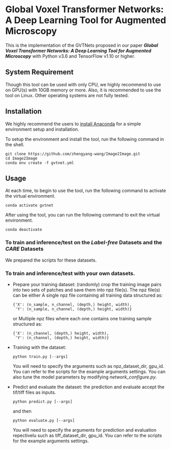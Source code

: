 # Global Voxel Transformer Networks: A Deep Learning Tool for Augmented Microscopy

This is the implementation of the GVTNets proposed in our paper ***Global Voxel Transformer Networks: 
A Deep Learning Tool for Augmented Microscopy*** with Python v3.6 and TensorFlow v1.10 or higher.

## System Requirement

Though this tool can be used with only CPU, we highly recommend to use on GPU(s) with 10GB memory or more. 
Also, it is recommended to use the tool on Linux. Other operating systems are not fully tested.

## Installation

We highly recommend the users to [install Anaconda](https://www.anaconda.com/distribution/) for a simple 
environment setup and installation.

To setup the environment and install the tool, run the following command in the shell.
```
git clone https://github.com/zhengyang-wang/Image2Image.git
cd Image2Image
conda env create -f gvtnet.yml
```

## Usage

At each time, to begin to use the tool, run the following command to activate the virtual environment.
```
conda activate gvtnet
```
After using the tool, you can run the following command to exit the virtual environment.
```
conda deactivate
```

### To train and inference/test on the *Label-free* Datasets and the *CARE* Datasets

We prepared the scripts for these datasets.

### To train and inference/test with your own datasets.

- Prepare your training dataset: (randomly) crop the training image pairs into two sets of patches and save 
them into npz file(s). The npz file(s) can be either A single npz file containing all training data structured as:

			
      {'X': (n_sample, n_channel, (depth,) height, width),
       'Y': (n_sample, n_channel, (depth,) height, width)}
      
    or Multiple npz files where each one contains one training sample structured as:
      
      {'X': (n_channel, (depth,) height, width),
       'Y': (n_channel, (depth,) height, width)}
       
- Training with the dataset: 

      python train.py [--args]
      
     You will need to specify the arguments such as npz_dataset_dir, gpu_id. You can refer to the scripts for the 
     example arguments settings. You can also tune the model parameters by modifying *network_configure.py*.
     
- Predict and evaluate the dataset: the prediction and evaluate accept the tif/tiff files as inputs.

      python predict.py [--args]
      
     and then
     
      python evaluate.py [--args]
      
     You will need to specify the arguments for prediction and evaluation repectivelu such as tiff_dataset_dir, 
     gpu_id. You can refer to the scripts for the example arguments settings.
     
    

